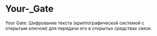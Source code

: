 # Your-_Gate
Your  Gate: Шифрование текста (криптографической системой с открытым ключом) для передачи его  в открытых средствах связи.
